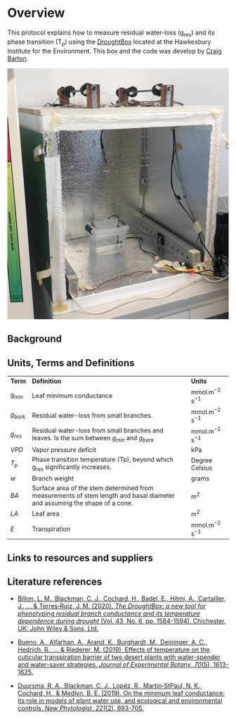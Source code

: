 
#  Overview

This protocol explains how to measure residual water-loss (g<sub>res</sub>) and its phase transition (T<sub>p</sub>) using the [DroughtBox](https://onlinelibrary.wiley.com/doi/full/10.1111/pce.13750) located at the Hawkesbury Institute for the Environment. This box and the code was develop by [Craig Barton](https://www.westernsydney.edu.au/staff_profiles/uws_profiles/doctor_craig_barton). 

![test](media/droughtbox.jpg)

## Background



## Units, Terms and Definitions

<table>
  <tr>
   <td><strong>Term</strong>
   </td>
   <td><strong>Definition</strong>
   </td>
   <td><strong>Units</strong>
   </td>
  </tr>
  <tr>
   <td><em>g<sub>min</sub></em>
   </td>
   <td>Leaf minimum conductance
   </td>
   <td>mmol.m<sup>−2</sup> s<sup>−1</sup>
   </td>
  </tr>
  <tr>
   <td><em>g<sub>bark</sub></em>
   </td>
   <td>Residual water-loss from small branches.
   </td>
   <td>mmol.m<sup>−2</sup> s<sup>−1</sup>
   </td>
  </tr>
  <tr>
   <td><em>g<sub>res</sub></em>
   </td>
   <td>Residual water-loss from small branches and leaves. Is the sum between <em>g<sub>min</sub></em> and <em>g<sub>bark </sub></em>
   </td>
   <td>mmol.m<sup>−2</sup> s<sup>−1</sup>
   </td>
  </tr>
  <tr>
   <td><em>VPD</em>
   </td>
   <td>Vapor pressure deficit
   </td>
   <td>kPa
   </td>
  </tr>
  <tr>
   <td><em>T<sub>p</sub></em>
   </td>
   <td>Phase transition temperature (Tp), beyond which g<sub>res</sub> significantly increases.
   </td>
   <td>Degree Celsius
   </td>
  </tr>
  <tr>
   <td><em>w</em>
   </td>
   <td>Branch weight
   </td>
   <td>grams
   </td>
  </tr>
  <tr>
   <td><em>BA</em>
   </td>
   <td>Surface area of the stem determined from measurements of stem length and basal diameter and assuming the shape of a cone.
   </td>
   <td>m<sup>2</sup>
   </td>
  </tr>
  <tr>
   <td><em>LA</em>
   </td>
   <td>Leaf area
   </td>
   <td>m<sup>2</sup>
   </td>
  </tr>
  <tr>
   <td><em>E</em>
   </td>
   <td>Transpiration
   </td>
   <td>mmol.m<sup>−2</sup> s<sup>−1</sup>
   </td>
  </tr>
</table>


## Links to resources and suppliers

## Literature references

+ [Billon, L. M., Blackman, C. J., Cochard, H., Badel, E., Hitmi, A., Cartailler, J., ... & Torres‐Ruiz, J. M. (2020). _The DroughtBox: a new tool for phenotyping residual branch conductance and its temperature dependence during drought_ (Vol. 43, No. 6, pp. 1584-1594). Chichester, UK: John Wiley & Sons, Ltd.](https://onlinelibrary.wiley.com/doi/full/10.1111/pce.13750)

+ [Bueno, A., Alfarhan, A., Arand, K., Burghardt, M., Deininger, A. C., Hedrich, R., ... & Riederer, M. (2019). Effects of temperature on the cuticular transpiration barrier of two desert plants with water-spender and water-saver strategies. _Journal of Experimental Botany_, _70_(5), 1613-1625.](https://academic.oup.com/jxb/article/70/5/1613/5304599)

+ [Duursma, R. A., Blackman, C. J., Lopéz, R., Martin‐StPaul, N. K., Cochard, H., & Medlyn, B. E. (2019). On the minimum leaf conductance: its role in models of plant water use, and ecological and environmental controls. _New Phytologist_, _221_(2), 693-705.](https://nph.onlinelibrary.wiley.com/doi/pdfdirect/10.1111/nph.15395)







